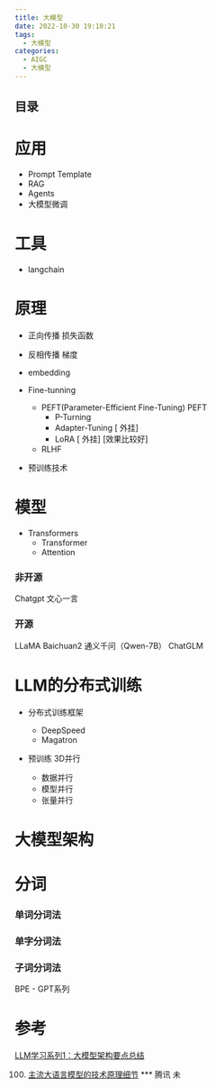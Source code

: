 ```yaml
---
title: 大模型
date: 2022-10-30 19:10:21
tags:
  - 大模型
categories: 
  - AIGC
  - 大模型  
---
```


<p></p>
<!-- more -->

## 目录
<!-- toc -->

# 应用
+ Prompt Template
+ RAG
+ Agents
+ 大模型微调

# 工具
+ langchain


# 原理
+ 正向传播
  损失函数  
+ 反相传播
  梯度
+ embedding

+ Fine-tunning
  + PEFT(Parameter-Efficient Fine-Tuning)  PEFT
    + P-Turning
    + Adapter-Tuning [ 外挂]
    + LoRA [ 外挂] [效果比较好]
  + RLHF

+ 预训练技术

# 模型
+ Transformers
  + Transformer
  + Attention

### 非开源
  Chatgpt
  文心一言

### 开源
  LLaMA
  Baichuan2
  通义千问（Qwen-7B） 
  ChatGLM

# LLM的分布式训练
 + 分布式训练框架
    + DeepSpeed
    + Magatron

+ 预训练 3D并行
   + 数据并行
   + 模型并行
   + 张量并行

# 大模型架构

#  分词
### 单词分词法
### 单字分词法
### 子词分词法
BPE - GPT系列


# 参考

[LLM学习系列1：大模型架构要点总结](https://zhuanlan.zhihu.com/p/648050614)

100. [主流大语言模型的技术原理细节](https://cloud.tencent.com/developer/article/2328541) *** 腾讯 未